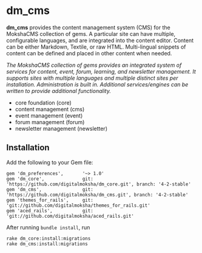 # dm_cms

**dm_cms** provides the content management system (CMS) for the MokshaCMS collection of gems.  A particular site can have multiple, configurable languages, and are integrated into the content editor.  Content can be either Markdown, Textile, or raw HTML.  Multi-lingual snippets of content can be defined and placed in other content when needed.

_The MokshaCMS collection of gems provides an integrated system of services for content, event, forum, learning, and newsletter management.  It supports sites with multiple languages and multiple distinct sites per installation.  Administration is built in.  Additional services/engines can be written to provide additional functionality._

- core foundation (core)
- content management (cms)
- event management (event)
- forum management (forum)
- newsletter management (newsletter)

## Installation

Add the following to your Gem file:

```
gem 'dm_preferences',       '~> 1.0'
gem 'dm_core',              git: 'https://github.com/digitalmoksha/dm_core.git', branch: '4-2-stable'
gem 'dm_cms',               git: 'https://github.com/digitalmoksha/dm_cms.git', branch: '4-2-stable'
gem 'themes_for_rails',     git: 'git://github.com/digitalmoksha/themes_for_rails.git'
gem 'aced_rails',           git: 'git://github.com/digitalmoksha/aced_rails.git'
```

After running `bundle install`, run

```
rake dm_core:install:migrations
rake dm_cms:install:migrations
```
